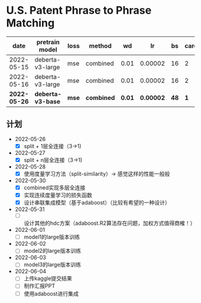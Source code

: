 # U.S. Patent Phrase to Phrase Matching

| date | pretrain model | loss | method | wd | lr | bs | cards | fold | CV | Pub |
| - | - | - | - | - | - | - | - | - | - | - |
| 2022-05-15 | deberta-v3-large | mse | combined | 0.01 | 0.00002 | 16 | 2 | 5 | 0.8539 | 0.8326 |
| 2022-05-16 | deberta-v3-large | mse | combined | 0.01 | 0.00002 | 16 | 2 | 10 | 0.8588 | 0.8351 |
| **2022-05-26** | **deberta-v3-base** | **mse** | **combined** | **0.01** | **0.00002** | **48** | **1** | **5** | **0.8516** | **0.8214** | 

## 计划

- 2022-05-26
    - [x] split + 1层全连接（3->1)
- 2022-05-27
    - [x] split + n层全连接（3->1)
- 2022-05-28
    - [x] 使用度量学习方法（split-similarity）-> 感觉这样的性能一般般
- 2022-05-30
    - [x] combined实现多层全连接
    - [x] 实现连续度量学习的损失函数
    - [x] 设计串联集成模型（基于adaboost）（比较有希望的一种设计）
- 2022-05-31
    - [ ] 设计其他的hdc方案（adaboost.R2算法存在问题，加权方式值得商榷！）
- 2022-06-01
    - [ ] model1的large版本训练
- 2022-06-02
    - [ ] model2的large版本训练
- 2022-06-03
    - [ ] model3的large版本训练
- 2022-06-04
    - [ ] 上传kaggle提交结果
    - [ ] 制作汇报PPT
    - [ ] 使用adaboost进行集成